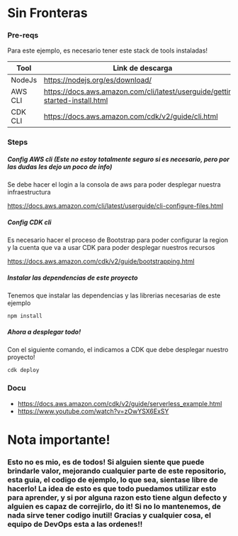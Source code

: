 # Sin Fronteras

### Pre-reqs 

Para este ejemplo, es necesario tener este stack de tools instaladas!

| Tool | Link de descarga |
|------|------------------|
| NodeJs| https://nodejs.org/es/download/ |
| AWS CLI | https://docs.aws.amazon.com/cli/latest/userguide/getting-started-install.html|
| CDK CLI | https://docs.aws.amazon.com/cdk/v2/guide/cli.html |

### Steps

##### Config AWS cli (Este no estoy totalmente seguro si es necesario, pero por las dudas les dejo un poco de info)

Se debe hacer el login a la consola de aws para poder desplegar nuestra infraestructura

https://docs.aws.amazon.com/cli/latest/userguide/cli-configure-files.html

##### Config CDK cli

Es necesario hacer el proceso de Bootstrap para poder configurar la region y la cuenta que va a usar CDK para poder desplegar nuestros recursos

https://docs.aws.amazon.com/cdk/v2/guide/bootstrapping.html


##### Instalar las dependencias de este proyecto

Tenemos que instalar las dependencias y las librerias necesarias de este ejemplo

`npm install`

##### Ahora a desplegar todo!

Con el siguiente comando, el indicamos a CDK que debe desplegar nuestro proyecto!

`cdk deploy`

### Docu

- https://docs.aws.amazon.com/cdk/v2/guide/serverless_example.html
- https://www.youtube.com/watch?v=zOwYSX6ExSY

# Nota importante!
### Esto no es mio, es de todos! Si alguien siente que puede brindarle valor, mejorando cualquier parte de este repositorio, esta guia, el codigo de ejemplo, lo que sea, sientase libre de hacerlo! La idea de esto es que todo puedamos utilizar esto para aprender, y si por alguna razon esto tiene algun defecto y alguien es capaz de correjirlo, do it! Si no lo mantenemos, de nada sirve tener codigo inutil! Gracias y cualquier cosa, el equipo de DevOps esta a las ordenes!!